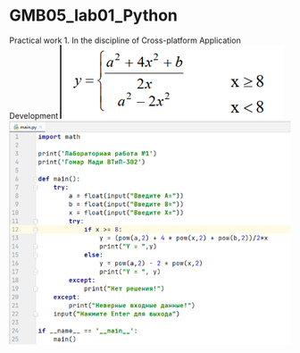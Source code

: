# GMB05_lab01_Python
Practical work 1. In the discipline of Cross-platform Application Development
![Screenshot](screenshot1.png)
![Screenshot](screenshot.png)

